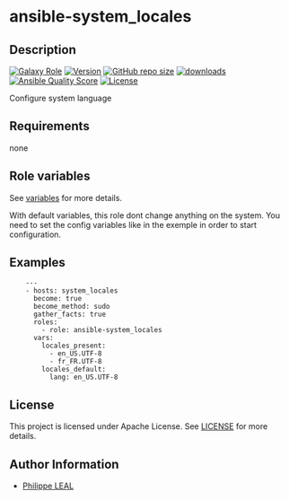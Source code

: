 # ansible-system_locales

## Description

[![Galaxy Role](https://img.shields.io/badge/galaxy-system_locales-purple?style=flat)](https://galaxy.ansible.com/lotusnoir/system_locales)
[![Version](https://img.shields.io/github/release/lotusnoir/ansible-system_locales.svg)](https://github.com/lotusnoir/ansible-system_locales/releases/latest)
[![GitHub repo size](https://img.shields.io/github/repo-size/lotusnoir/ansible-system_locales?color=orange&style=flat)](https://galaxy.ansible.com/lotusnoir/system_locales)
[![downloads](https://img.shields.io/ansible/role/d/56928)](https://galaxy.ansible.com/lotusnoir/system_locales)
[![Ansible Quality Score](https://img.shields.io/ansible/quality/56928)](https://galaxy.ansible.com/lotusnoir/system_locales)
[![License](https://img.shields.io/badge/license-Apache--2.0-brightgreen?style=flat)](https://opensource.org/licenses/Apache-2.0)

Configure system language
## Requirements

none

## Role variables

See [variables](/defaults/main.yml) for more details.

With default variables, this role dont change anything on the system. You need to set the config variables like in the exemple in order to start configuration.

## Examples

        ---
        - hosts: system_locales
          become: true
          become_method: sudo
          gather_facts: true
          roles:
            - role: ansible-system_locales
          vars:
            locales_present:
              - en_US.UTF-8
              - fr_FR.UTF-8
            locales_default:
              lang: en_US.UTF-8



## License

This project is licensed under Apache License. See [LICENSE](/LICENSE) for more details.

## Author Information

- [Philippe LEAL](https://github.com/lotusnoir)
